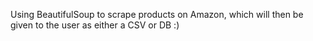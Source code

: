 Using BeautifulSoup to scrape products on Amazon, which will then be given to the user as either a CSV or DB :)
